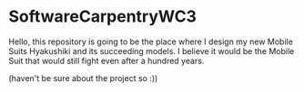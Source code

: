 # SoftwareCarpentryWC3

Hello, this repository is going to be the place where I design my new Mobile Suits Hyakushiki and its succeeding models. I believe it would be the Mobile Suit that would still fight even after a hundred years. 

(haven't be sure about the project so :))
